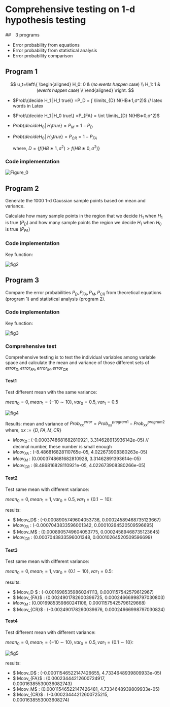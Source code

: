 # Comprehensive testing on 1-d hypothesis testing

##　3 programs

* Error probability from equations
* Error probability from statistical analysis
* Error probability comparison

## Program 1

$$
u_t=\left\{
\begin{aligned}
H_0: 0 & (𝑛𝑜 𝑒𝑣𝑒𝑛𝑡𝑠 ℎ𝑎𝑝𝑝𝑒𝑛 𝑐𝑎𝑠𝑒)  \\
H_1: 1 & (𝑒𝑣𝑒𝑛𝑡𝑠 ℎ𝑎𝑝𝑝𝑒𝑛 𝑐𝑎𝑠𝑒) \\
\end{aligned}
\right.
$$

* $Prob\{decide H_1 |H_1 true\} =P_D = ∫ \limits_{D} N(HB∗1,σ^2)$ // latex words in Latex 

* $Prob\{decide H_1 |H_0 true\} =P_{FA} = \int \limits_{D} N(HB∗0,σ^2)$

* $Prob\{decide H_0│H_1 true\}=P_M=1-P_D$

* $Prob\{decide H_0│H_0 true\}=P_{CR}=1-P_{FA}$

  where, $D = \{f(HB∗1,σ^2) > f(HB∗0,σ^2)\}$

### Code implementation

![Figure_0](figs/Figure_0.png)

## Program 2

Generate the 1000 1-d Gaussian sample points based on mean and variance.

Calculate how many sample points in the region that we decide $H_1$ when $H_1$ is true ($P_D$) and how many sample points the region we decide $H_1$ when $H_0$ is true ($P_{FA}$)

### Code implementation

Key function:

![fig2](figs/fig2.png)

## Program 3

Compare the error probabilities $P_D,P_{FA},P_M,P_{CR}$ from theoretical equations (program 1) and statistical analysis (program 2). 

### Code implementation 

Key function:

![fig3](figs/fig3.png)

### Comprehensive test

Comprehensive testing is to test the individual variables among variable space and calculate the mean and variance of those different sets of $error_D,error_{FA},error_M,error_{CR}$

#### Test1

Test different mean with the same variance:

$mean_0 = 0,mean_1 = \{-10 \sim 10\}, var_0 = 0.5, var_1 = 0.5$

![fig4](figs/fig4.png)

Results:
mean and variance of $Prob_{xx}^{error} = Prob_{xx}^{program1} - Prob_{xx}^{program2}$ where, $xx:=\{D,FA,M,CR\}$

* $Mcov_D$ : (-0.0003748681682810921, 3.314628913936142e-05) // decimal number, these number is small enough 
* $Mcov_{FA}$ : (-8.486816828110765e-05, 4.022673908380263e-05)
* $Mcov_M$ : (0.0003748681682810928, 3.31462891393614e-05)
* $Mcov_{CR}$ : (8.486816828110921e-05, 4.022673908380266e-05)

#### Test2

Test same mean with different variance:

$mean_0 = 0,mean_1 = 1, var_0 = 0.5, var_1 = \{0.1 \sim 10\}$:

results:
* $ Mcov_D$ : (-0.0008905749604053736, 0.00024589468735123667)
* $Mcov_{FA}$ : (-0.0007043833596001342, 0.00010264520509596695)
* $ Mcov_M$ : (0.0008905749604053775, 0.00024589468735123645)
* $Mcov_{CR}$ : (0.0007043833596001348, 0.00010264520509596699)

#### Test3

Test same mean with different variance:

$mean_0 = 0,mean_1 = 1, var_0 = \{0.1 \sim 10\}, var_1 = 0.5$:

results:

* $ Mcov_D $ : (-0.0016985359860241113, 0.0001157542579612967)
* $ Mcov_{FA}$ : (0.0024901782600396725, 0.00024666998797030803)
* $Mcov_M$ : (0.0016985359860241106, 0.00011575425796129668)
* $ Mcov_{CR}$ : (-0.002490178260039676, 0.00024666998797030824)

#### Test4

Test different mean with different variance:

$mean_0 = 0,mean_1 = \{-10 \sim 10\}, var_0 = 0.5, var_1 = \{0.1 \sim 10\}$:

![fig5](figs/fig5.png)

results:

* $ Mcov_D$ : (-0.00011546522147426655, 4.7334648939809933e-05)
* $ Mcov_{FA}$ : (0.00023444212600724917, 0.00016385530036082743)
* $ Mcov_M$ : (0.00011546522147426481, 4.7334648939809933e-05)
* $ Mcov_{CR}$ : (-0.00023444212600725215, 0.0001638553003608274)



